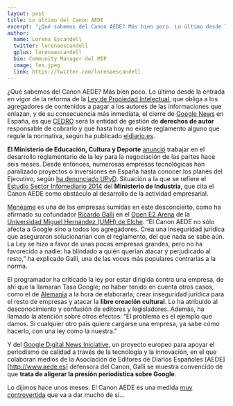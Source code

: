 ```yaml
---
layout: post
title: Lo último del Canon AEDE
excerpt: "¿Qué sabemos del Canon AEDE? Más bien poco. Lo último desde la entrada en vigor de la reforma de la Ley de Propiedad Intelectual, que obliga a los agregadores de contenidos a pagar a los autores de las informaciones que enlazan, y de su consecuencia más inmediata, el cierre de Google News en España, es que CEDRO será la entidad de gestión de derechos de autor responsable de cobrarlo y que hasta hoy no existe reglamento alguno que regule la normativa, según ha publicado eldiario.es."
author:
  name: Lorena Escandell
  twitter: lorenaescandell
  gplus: lorenaescandell 
  bio: Community Manager del MIP
  image: les.jpeg
  link: https://twitter.com/lorenaescandell
---
```

¿Qué sabemos del Canon AEDE? Más bien poco. Lo último desde la entrada en vigor de la reforma de la [Ley de Propiedad Intelectual](http://bit.ly/1DQsRNM), que obliga a los agregadores de contenidos a pagar a los autores de las informaciones que enlazan, y de su consecuencia más inmediata, el cierre de [Google News](http://bit.ly/1Aglnh7) en España, es que [CEDRO](http://www.cedro.org) será la entidad de gestión de **derechos de autor** responsable de cobrarlo y que hasta hoy no existe reglamento alguno que regule la normativa, según ha publicado [eldiario.es](http://bit.ly/1FPEjsl).

**El Ministerio de Educación, Cultura y Deporte** [anunció](http://bit.ly/1BAhDuG) trabajar en el desarrollo reglamentario de la ley para la negociación de las partes hace seis meses. Desde entonces, numerosas empresas tecnológicas han paralizado proyectos o inversiones en España hasta conocer los planes del Ejecutivo, según [ha denunciado UPyD](http://www.elconfidencialdigital.com/medios/Gobierno-explicaciones-regulado-aplicacion-Google_0_2481951817.html). Situación a la que se refiere el [Estudio Sector Infomediario 2014](http://bit.ly/1BqyH2i) del **Ministerio de Industria**, que cita el Canon AEDE como obstáculo al desarrollo de la actividad empresarial.

[Menéame](http://www.meneame.net) es una de las empresas sumidas en este desconcierto, como ha afirmado su cofundador [Ricardo Galli](https://twitter.com/gallir) en el [Open E2 Arena](http://arena.edu.umh.es) de la [Universidad Miguel Hernández (UMH) de Elche](http://www.umh.es). “El Canon AEDE no sólo afecta a Google sino a todos los agregadores. Crea una inseguridad jurídica que aseguraron solucionarían con el reglamento, del que nada se sabe aún. La Ley se hizo a favor de unas pocas empresas grandes, pero no ha favorecido a nadie: ha blindado a quién querían atacar y perjudicado al resto,” ha explicado Galli, una de las voces más populares contrarias a la norma.

El programador ha criticado la ley por estar dirigida contra una empresa, de ahí que la llamaran Tasa Google; no haber tenido en cuenta otros casos, como el de [Alemania](http://bit.ly/1xswypo) a la hora de elaborarla; crear inseguridad jurídica para el resto de empresas y atacar la **libre creación cultural**. Lo ha atribuido al desconocimiento y confusión de editores y legisladores. Además, ha llamado la atención sobre otros efectos: “El problema es el ejemplo que damos. Si cualquier otro país quiere cargarse una empresa, ya sabe cómo hacerlo, con una ley como la nuestra.”

Y del [Google Digital News Iniciative](http://www.digitalnewsinitiative.com), un proyecto europeo para apoyar el periodismo de calidad a través de la tecnología y la innovación, en el que colaboran medios de la Asociación de Editores de Diarios Españoles [AEDE][http://www.aede.es] defensora del Canon, Galli se muestra convencido de que **trata de aligerar la presión periodística sobre Google**.

Lo dijimos hace unos meses. El Canon AEDE es una medida [muy controvertida](http://bit.ly/1sThP00) que va a dar mucho de sí…